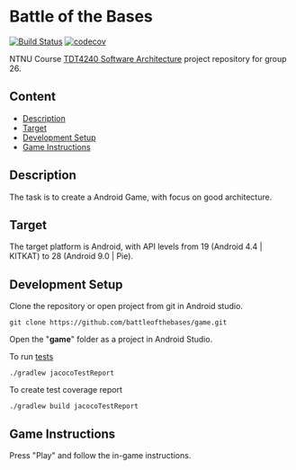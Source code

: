 # Battle of the Bases
[![Build Status](https://travis-ci.com/battleofthebases/game.svg?branch=master)](https://travis-ci.com/battleofthebases/game)
[![codecov](https://codecov.io/gh/battleofthebases/game/branch/master/graph/badge.svg)](https://codecov.io/gh/battleofthebases/game)

NTNU Course [TDT4240 Software Architecture](https://www.ntnu.edu/studies/courses/TDT4240#tab=omEmnet) project repository for group 26.

## Content
* [Description](#description)
* [Target](#target)
* [Development Setup](#development-setup)
* [Game Instructions](#game-instructions)

## Description
The task is to create a Android Game, with focus on good architecture.

## Target
The target platform is Android, with API levels from 19 (Android 4.4 | KITKAT) to 28 (Android 9.0 | Pie).

## Development Setup
Clone the repository or open project from git in Android studio.
```
git clone https://github.com/battleofthebases/game.git
````

Open the "**game**" folder as a project in Android Studio.

To run [tests](https://github.com/arturdm/jacoco-android-gradle-plugin)
```
./gradlew jacocoTestReport
```

To create test coverage report
```
./gradlew build jacocoTestReport
```


## Game Instructions
Press "Play" and follow the in-game instructions.